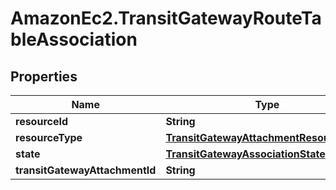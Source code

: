 # AmazonEc2.TransitGatewayRouteTableAssociation

## Properties

Name | Type | Description | Notes
------------ | ------------- | ------------- | -------------
**resourceId** | **String** |  | [optional] 
**resourceType** | [**TransitGatewayAttachmentResourceType**](TransitGatewayAttachmentResourceType.md) |  | [optional] 
**state** | [**TransitGatewayAssociationState**](TransitGatewayAssociationState.md) |  | [optional] 
**transitGatewayAttachmentId** | **String** |  | [optional] 


